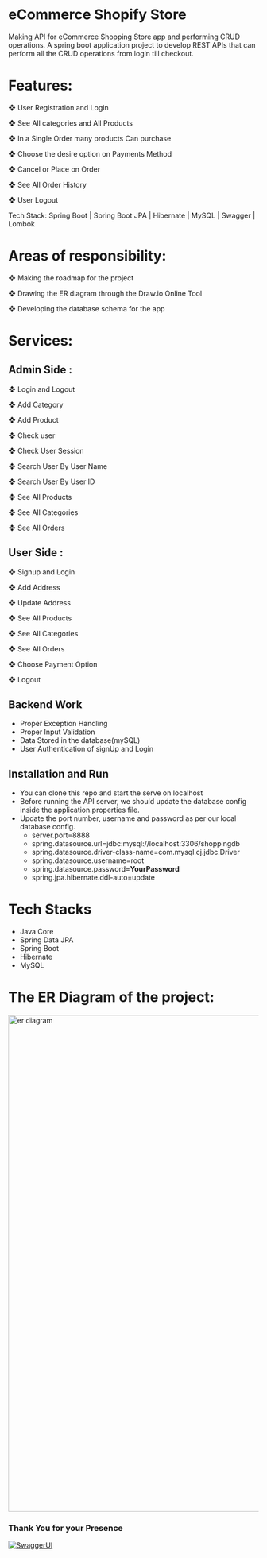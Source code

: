 # eCommerce Shopify Store

Making API for eCommerce Shopping Store app and performing CRUD operations.
A spring boot application project to develop REST APIs that can perform
all the CRUD operations from login till checkout.

# Features:

❖ User Registration and Login

❖ See All categories and All Products 

❖ In a Single Order many products Can purchase 

❖ Choose the desire option on Payments Method

❖ Cancel or Place on Order

❖ See All Order History 

❖ User Logout

Tech Stack: Spring Boot | Spring Boot JPA | Hibernate | MySQL | Swagger | Lombok

# Areas of responsibility:

❖ Making the roadmap for the project

❖ Drawing the ER diagram through the Draw.io Online Tool

❖ Developing the database schema for the app


# Services:

<h2>Admin Side : </h2>

❖ Login and Logout

❖ Add Category

❖ Add Product 

❖ Check user

❖ Check User Session

❖ Search User By User Name

❖ Search User By User ID

❖ See All Products 

❖ See All Categories 

❖ See All Orders
  
<h2>User Side :</h2>

❖ Signup and Login

❖ Add Address

❖ Update Address

❖ See All Products 

❖ See All Categories 

❖ See All Orders

❖ Choose Payment Option

❖ Logout

## Backend Work
-  Proper Exception Handling
-  Proper Input Validation
-   Data Stored in the database(mySQL)
-   User Authentication of signUp and Login

## Installation and Run
-  You can clone this repo and start the serve on localhost
-   Before running the API server, we should update the database config inside the application.properties file.
-   Update the port number, username and password as per our local database config.
    -   server.port=8888
    -   spring.datasource.url=jdbc:mysql://localhost:3306/shoppingdb
    -   spring.datasource.driver-class-name=com.mysql.cj.jdbc.Driver
    -   spring.datasource.username=root
    -   spring.datasource.password=**YourPassword**
    -   spring.jpa.hibernate.ddl-auto=update

# Tech Stacks

-   Java Core
-   Spring Data JPA
-   Spring Boot
-   Hibernate
-   MySQL


# The ER Diagram of the project:
<a href="https://i.ibb.co/6g8ZY99/image.png"><img style="width: 1000px;" src="https://i.ibb.co/6g8ZY99/image.png" alt="er diagram" border="0"></a>
### Thank You for your Presence
[![SwaggerUI](https://64.media.tumblr.com/d0635fa4e4bf417b33f24bd481c21f88/tumblr_ppcabrYCWy1ue08b9o1_540.gif)](https://64.media.tumblr.com/d0635fa4e4bf417b33f24bd481c21f88/tumblr_ppcabrYCWy1ue08b9o1_540.gif)
